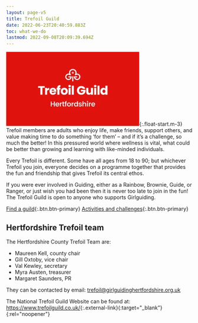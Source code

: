 ```yaml
---
layout: page-v5
title: Trefoil Guild
date: 2022-06-23T20:40:59.883Z
toc: what-we-do
lastmod: 2022-09-08T20:09:39.694Z
---
```

![Trefoil Guild Logo](/assets/images/2023/12/trefoil-herts.webp){:.float-start.m-3}
Trefoil members are adults who enjoy life, make friends, support others, and value making time to do something ‘for them’ – and if it’s a challenge, so much the better! In this pressured world where wellness is vital, what could be better than growing and learning with like-minded individuals.

Every Trefoil is different. Some have all ages from 18 to 90; but whichever Trefoil you join, everyone decides on a programme together that provides the fun and friendship that gives Trefoil its central ethos.

If you were ever involved in Guiding, either as a Rainbow, Brownie, Guide, or Ranger, or just wish you had been then it is never too late to join in the fun! The Trefoil Guild is open to anyone who supports Girlguiding.

[Find a guild](guilds/){:.btn.btn-primary} [Activities and challenges](activities/){:.btn.btn-primary}

## Hertfordshire Trefoil team

The Hertfordshire County Trefoil Team are:

- Maureen Kell, county chair
- Gill Oxtoby, vice chair
- Val Kewley, secretary
- Myra Austen, treasurer
- Margaret Saunders, PR

They can be contacted by email: <trefoil@girlguidinghertfordshire.org.uk>

The National Trefoil Guild Website can be found at: <https://www.trefoilguild.co.uk/>{:.external-link}{:target="_blank"}{:rel="noopener"}
